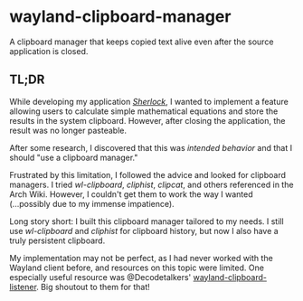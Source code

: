 # wayland-clipboard-manager  
A clipboard manager that keeps copied text alive even after the source application is closed.  

## TL;DR  
While developing my application [*Sherlock*](https://github.com/Skxxtz/sherlock), I wanted to implement a feature allowing users to calculate simple mathematical equations and store the results in the system clipboard. However, after closing the application, the result was no longer pasteable.  

After some research, I discovered that this was *intended behavior* and that I should "use a clipboard manager."  

Frustrated by this limitation, I followed the advice and looked for clipboard managers. I tried *wl-clipboard*, *cliphist*, *clipcat*, and others referenced in the Arch Wiki. However, I couldn't get them to work the way I wanted (...possibly due to my immense impatience).  

Long story short: I built this clipboard manager tailored to my needs. I still use *wl-clipboard* and *cliphist* for clipboard history, but now I also have a truly persistent clipboard.  

My implementation may not be perfect, as I had never worked with the Wayland client before, and resources on this topic were limited. One especially useful resource was @Decodetalkers' [wayland-clipboard-listener](https://github.com/Decodetalkers/wayland-clipboard-listener). Big shoutout to them for that!  

